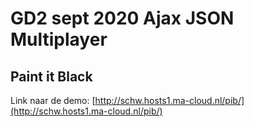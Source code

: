 # GD2 sept 2020 Ajax JSON Multiplayer
## Paint it Black
Link naar de demo: [http://schw.hosts1.ma-cloud.nl/pib/](http://schw.hosts1.ma-cloud.nl/pib/)
